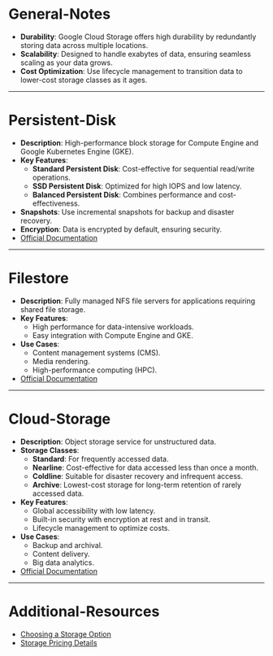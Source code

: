 #  General-Notes

- **Durability**: Google Cloud Storage offers high durability by redundantly storing data across multiple locations.
- **Scalability**: Designed to handle exabytes of data, ensuring seamless scaling as your data grows.
- **Cost Optimization**: Use lifecycle management to transition data to lower-cost storage classes as it ages.

---
#  Persistent-Disk

- **Description**: High-performance block storage for Compute Engine and Google Kubernetes Engine (GKE).
- **Key Features**:
    - **Standard Persistent Disk**: Cost-effective for sequential read/write operations.
    - **SSD Persistent Disk**: Optimized for high IOPS and low latency.
    - **Balanced Persistent Disk**: Combines performance and cost-effectiveness.
- **Snapshots**: Use incremental snapshots for backup and disaster recovery.
- **Encryption**: Data is encrypted by default, ensuring security.
- [Official Documentation](https://cloud.google.com/compute/docs/disks)

---

#  Filestore

- **Description**: Fully managed NFS file servers for applications requiring shared file storage.
- **Key Features**:
    - High performance for data-intensive workloads.
    - Easy integration with Compute Engine and GKE.
- **Use Cases**:
    - Content management systems (CMS).
    - Media rendering.
    - High-performance computing (HPC).
- [Official Documentation](https://cloud.google.com/filestore/docs)

---
#  Cloud-Storage

- **Description**: Object storage service for unstructured data.
- **Storage Classes**:
    - **Standard**: For frequently accessed data.
    - **Nearline**: Cost-effective for data accessed less than once a month.
    - **Coldline**: Suitable for disaster recovery and infrequent access.
    - **Archive**: Lowest-cost storage for long-term retention of rarely accessed data.
- **Key Features**:
    - Global accessibility with low latency.
    - Built-in security with encryption at rest and in transit.
    - Lifecycle management to optimize costs.
- **Use Cases**:
    - Backup and archival.
    - Content delivery.
    - Big data analytics.
- [Official Documentation](https://cloud.google.com/storage/docs)

---
#  Additional-Resources

- [Choosing a Storage Option](https://cloud.google.com/storage-options)
- [Storage Pricing Details](https://cloud.google.com/pricing/storage)